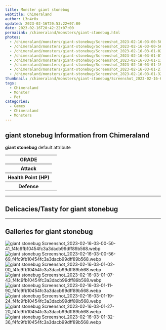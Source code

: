 ```yaml
---
title: Monster giant stonebug
webtitle: Chimeraland
author: L3n4r0x
updated: 2023-02-16T20:53:22+07:00
date: 2023-02-16T20:42:22+07:00
permalink: /chimeraland/monsters/giant-stonebug.html
photos:
  - /chimeraland/monsters/giant-stonebug/Screenshot_2023-02-16-03-00-50-41_f4fc9fb10454fc3a3dacb99dff89b568.webp
  - /chimeraland/monsters/giant-stonebug/Screenshot_2023-02-16-03-00-56-69_f4fc9fb10454fc3a3dacb99dff89b568.webp
  - /chimeraland/monsters/giant-stonebug/Screenshot_2023-02-16-03-01-02-00_f4fc9fb10454fc3a3dacb99dff89b568.webp
  - /chimeraland/monsters/giant-stonebug/Screenshot_2023-02-16-03-01-07-43_f4fc9fb10454fc3a3dacb99dff89b568.webp
  - /chimeraland/monsters/giant-stonebug/Screenshot_2023-02-16-03-01-11-90_f4fc9fb10454fc3a3dacb99dff89b568.webp
  - /chimeraland/monsters/giant-stonebug/Screenshot_2023-02-16-03-01-19-24_f4fc9fb10454fc3a3dacb99dff89b568.webp
  - /chimeraland/monsters/giant-stonebug/Screenshot_2023-02-16-03-01-27-20_f4fc9fb10454fc3a3dacb99dff89b568.webp
  - /chimeraland/monsters/giant-stonebug/Screenshot_2023-02-16-03-01-32-36_f4fc9fb10454fc3a3dacb99dff89b568.webp
thumbnail: /chimeraland/monsters/giant-stonebug/Screenshot_2023-02-16-03-00-50-41_f4fc9fb10454fc3a3dacb99dff89b568.webp
tags:
  - Chimeraland
  - Monster
  - Pet
categories:
  - Games
  - Chimeraland
  - Monsters
---
```


<section id="bootstrap-wrapper"><link rel="stylesheet" href="https://cdn.statically.io/gh/dimaslanjaka/Web-Manajemen/40ac3225/css/bootstrap-4.5-wrapper.css"/><h2>giant stonebug Information from Chimeraland</h2><p><b>giant stonebug</b> default attribute <table><tr><th>GRADE</th><td></td></tr><tr><th>Attack</th><td></td></tr><tr><th>Health Point (HP)</th><td></td></tr><tr><th>Defense</th><td></td></tr></table></p><hr/><h2>Delicacies/Tasty for giant stonebug</h2><hr/><div id="gallery"><h2>Galleries for giant stonebug</h2><div class="row"><div class="col-lg-6 col-12"><img src="/chimeraland/monsters/giant-stonebug/Screenshot_2023-02-16-03-00-50-41_f4fc9fb10454fc3a3dacb99dff89b568.webp" alt="giant stonebug Screenshot_2023-02-16-03-00-50-41_f4fc9fb10454fc3a3dacb99dff89b568.webp"/></div><div class="col-lg-6 col-12"><img src="/chimeraland/monsters/giant-stonebug/Screenshot_2023-02-16-03-00-56-69_f4fc9fb10454fc3a3dacb99dff89b568.webp" alt="giant stonebug Screenshot_2023-02-16-03-00-56-69_f4fc9fb10454fc3a3dacb99dff89b568.webp"/></div><div class="col-lg-6 col-12"><img src="/chimeraland/monsters/giant-stonebug/Screenshot_2023-02-16-03-01-02-00_f4fc9fb10454fc3a3dacb99dff89b568.webp" alt="giant stonebug Screenshot_2023-02-16-03-01-02-00_f4fc9fb10454fc3a3dacb99dff89b568.webp"/></div><div class="col-lg-6 col-12"><img src="/chimeraland/monsters/giant-stonebug/Screenshot_2023-02-16-03-01-07-43_f4fc9fb10454fc3a3dacb99dff89b568.webp" alt="giant stonebug Screenshot_2023-02-16-03-01-07-43_f4fc9fb10454fc3a3dacb99dff89b568.webp"/></div><div class="col-lg-6 col-12"><img src="/chimeraland/monsters/giant-stonebug/Screenshot_2023-02-16-03-01-11-90_f4fc9fb10454fc3a3dacb99dff89b568.webp" alt="giant stonebug Screenshot_2023-02-16-03-01-11-90_f4fc9fb10454fc3a3dacb99dff89b568.webp"/></div><div class="col-lg-6 col-12"><img src="/chimeraland/monsters/giant-stonebug/Screenshot_2023-02-16-03-01-19-24_f4fc9fb10454fc3a3dacb99dff89b568.webp" alt="giant stonebug Screenshot_2023-02-16-03-01-19-24_f4fc9fb10454fc3a3dacb99dff89b568.webp"/></div><div class="col-lg-6 col-12"><img src="/chimeraland/monsters/giant-stonebug/Screenshot_2023-02-16-03-01-27-20_f4fc9fb10454fc3a3dacb99dff89b568.webp" alt="giant stonebug Screenshot_2023-02-16-03-01-27-20_f4fc9fb10454fc3a3dacb99dff89b568.webp"/></div><div class="col-lg-6 col-12"><img src="/chimeraland/monsters/giant-stonebug/Screenshot_2023-02-16-03-01-32-36_f4fc9fb10454fc3a3dacb99dff89b568.webp" alt="giant stonebug Screenshot_2023-02-16-03-01-32-36_f4fc9fb10454fc3a3dacb99dff89b568.webp"/></div></div></div></section>